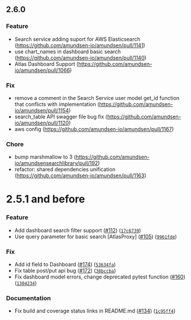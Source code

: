 ## 2.6.0

### Feature
* Search service adding suport for AWS Elasticsearch (https://github.com/amundsen-io/amundsen/pull/1141)
* use chart_names in dashboard basic search (https://github.com/amundsen-io/amundsen/pull/1140)
* Atlas Dashboard Support (https://github.com/amundsen-io/amundsen/pull/1066)


### Fix
* remove a comment in the Search Service user model get_id function that conflicts with implementation (https://github.com/amundsen-io/amundsen/pull/1154)
* search_table API swagger file bug fix (https://github.com/amundsen-io/amundsen/pull/1120)
* aws config (https://github.com/amundsen-io/amundsen/pull/1167)

### Chore
* bump marshmallow to 3 (https://github.com/amundsen-io/amundsensearchlibrary/pull/192)
* refactor: shared dependencies unification (https://github.com/amundsen-io/amundsen/pull/1163)

# 2.5.1 and before

### Feature
* Add dashboard search filter support ([#112](https://github.com/amundsen-io/amundsensearchlibrary/issues/112)) ([`17c6739`](https://github.com/amundsen-io/amundsensearchlibrary/commit/17c673903e2db3b1145af69fb31659d7be185eb4))
* Use query parameter for basic search [AtlasProxy] ([#105](https://github.com/amundsen-io/amundsensearchlibrary/issues/105)) ([`9961fde`](https://github.com/amundsen-io/amundsensearchlibrary/commit/9961fdef30f5bcd467f05df65d4ac7f40130ef1e))

### Fix
* Add id field to Dashboard ([#174](https://github.com/amundsen-io/amundsensearchlibrary/issues/174)) ([`53634fa`](https://github.com/amundsen-io/amundsensearchlibrary/commit/53634fa355bee468341d391b2fd5291b4991fc38))
* Fix table post/put api bug ([#172](https://github.com/amundsen-io/amundsensearchlibrary/issues/172)) ([`38bccba`](https://github.com/amundsen-io/amundsensearchlibrary/commit/38bccba0dab00941aec9ae187c31a4251b586003))
* Fix dashboard model errors, change deprecated pytest function ([#160](https://github.com/amundsen-io/amundsensearchlibrary/issues/160)) ([`1304234`](https://github.com/amundsen-io/amundsensearchlibrary/commit/1304234d5f7bf2fb238ae9c0011d3265efa99ab7))

### Documentation
* Fix build and coverage status links in README.md ([#134](https://github.com/amundsen-io/amundsensearchlibrary/issues/134)) ([`1c95ff4`](https://github.com/amundsen-io/amundsensearchlibrary/commit/1c95ff4362dac5d3674c735244855186cf7fa744))

